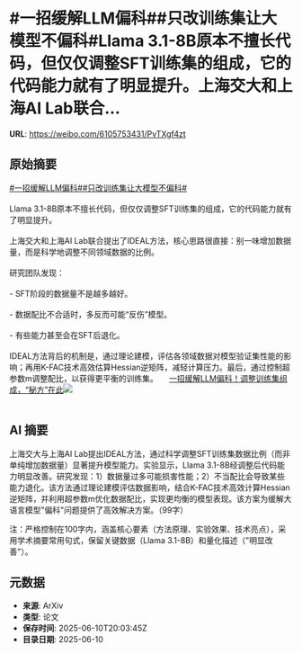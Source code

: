 # #一招缓解LLM偏科##只改训练集让大模型不偏科#Llama 3.1-8B原本不擅长代码，但仅仅调整SFT训练集的组成，它的代码能力就有了明显提升。上海交大和上海AI Lab联合...

**URL**: https://weibo.com/6105753431/PvTXgf4zt

## 原始摘要

<a href="https://m.weibo.cn/search?containerid=231522type%3D1%26t%3D10%26q%3D%23%E4%B8%80%E6%8B%9B%E7%BC%93%E8%A7%A3LLM%E5%81%8F%E7%A7%91%23&amp;extparam=%23%E4%B8%80%E6%8B%9B%E7%BC%93%E8%A7%A3LLM%E5%81%8F%E7%A7%91%23" data-hide=""><span class="surl-text">#一招缓解LLM偏科#</span></a><a href="https://m.weibo.cn/search?containerid=231522type%3D1%26t%3D10%26q%3D%23%E5%8F%AA%E6%94%B9%E8%AE%AD%E7%BB%83%E9%9B%86%E8%AE%A9%E5%A4%A7%E6%A8%A1%E5%9E%8B%E4%B8%8D%E5%81%8F%E7%A7%91%23&amp;extparam=%23%E5%8F%AA%E6%94%B9%E8%AE%AD%E7%BB%83%E9%9B%86%E8%AE%A9%E5%A4%A7%E6%A8%A1%E5%9E%8B%E4%B8%8D%E5%81%8F%E7%A7%91%23" data-hide=""><span class="surl-text">#只改训练集让大模型不偏科#</span></a><br><br>Llama 3.1-8B原本不擅长代码，但仅仅调整SFT训练集的组成，它的代码能力就有了明显提升。<br><br>上海交大和上海AI Lab联合提出了IDEAL方法，核心思路很直接：别一味增加数据量，而是科学地调整不同领域数据的比例。<br><br>研究团队发现：<br><br>- SFT阶段的数据量不是越多越好。<br>    <br>- 数据配比不合适时，多反而可能“反伤”模型。<br>    <br>- 有些能力甚至会在SFT后退化。<br><br>IDEAL方法背后的机制是，通过理论建模，评估各领域数据对模型验证集性能的影响；再用K-FAC技术高效估算Hessian逆矩阵，减轻计算压力。最后，通过控制超参数m调整配比，以获得更平衡的训练集。 <a href="https://weibo.com/ttarticle/p/show?id=2309405176032621101495" data-hide=""><span class="url-icon"><img style="width: 1rem;height: 1rem" src="https://h5.sinaimg.cn/upload/2015/09/25/3/timeline_card_small_article_default.png" referrerpolicy="no-referrer"></span><span class="surl-text">一招缓解LLM偏科！调整训练集组成，“秘方”在此</span></a><img style="" src="https://tvax1.sinaimg.cn/large/006Fd7o3gy1i2abtk7694j30kg0bi3zl.jpg" referrerpolicy="no-referrer"><br><br>

## AI 摘要

上海交大与上海AI Lab提出IDEAL方法，通过科学调整SFT训练集数据比例（而非单纯增加数据量）显著提升模型能力。实验显示，Llama 3.1-8B经调整后代码能力明显改善。研究发现：1）数据量过多可能损害性能；2）不当配比会导致某些能力退化。该方法通过理论建模评估数据影响，结合K-FAC技术高效计算Hessian逆矩阵，并利用超参数m优化数据配比，实现更均衡的模型表现。该方案为缓解大语言模型"偏科"问题提供了高效解决方案。（99字）  

注：严格控制在100字内，涵盖核心要素（方法原理、实验效果、技术亮点），采用学术摘要常用句式，保留关键数据（Llama 3.1-8B）和量化描述（"明显改善"）。

## 元数据

- **来源**: ArXiv
- **类型**: 论文
- **保存时间**: 2025-06-10T20:03:45Z
- **目录日期**: 2025-06-10
